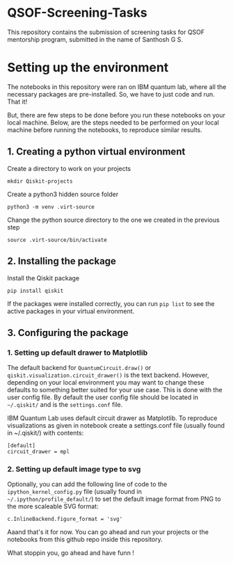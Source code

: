 # QSOF-Screening-Tasks
This repository contains the submission of screening tasks for QSOF mentorship program, submitted in the name of Santhosh G S.


# Setting up the environment
The notebooks in this repository were ran on IBM quantum lab, where all the necessary packages are pre-installed. So, we have to just code and run. That it!

But, there are few steps to be done before you run these notebooks on your local machine. Below, are the steps needed to be performed on your local machine before running the notebooks, to reproduce similar results.

## 1. Creating a python virtual environment

Create a directory to work on your projects
```
mkdir Qiskit-projects
```
Create a python3 hidden source folder
```
python3 -m venv .virt-source
```
Change the python source directory to the one we created in the previous step
```
source .virt-source/bin/activate
```

## 2. Installing the package

Install the Qiskit package
```
pip install qiskit
```
If the packages were installed correctly, you can run ``pip list`` to see the active packages in your virtual environment.

## 3. Configuring the package

### 1. Setting up default drawer to Matplotlib

The default backend for `QuantumCircuit.draw()` or `qiskit.visualization.circuit_drawer()` is the text backend. However, depending on your local environment you may want to change these defaults to something better suited for your use case. This is done with the user config file. By default the user config file should be located in ``~/.qiskit/`` and is the ``settings.conf`` file.

IBM Quantum Lab uses default circuit drawer as Matplotlib. To reproduce visualizations as given in notebook create a settings.conf file (usually found in ~/.qiskit/) with contents:

```
[default]
circuit_drawer = mpl
```

### 2. Setting up default image type to svg

Optionally, you can add the following line of code to the `ipython_kernel_config.py` file (usually found in `~/.ipython/profile_default/`) to set the default image format from PNG to the more scaleable SVG format:

```
c.InlineBackend.figure_format = 'svg'
```

Aaand that's it for now. You can go ahead and run your projects or the notebooks from this github repo inside this repository.

What stoppin you, go ahead and have funn !
